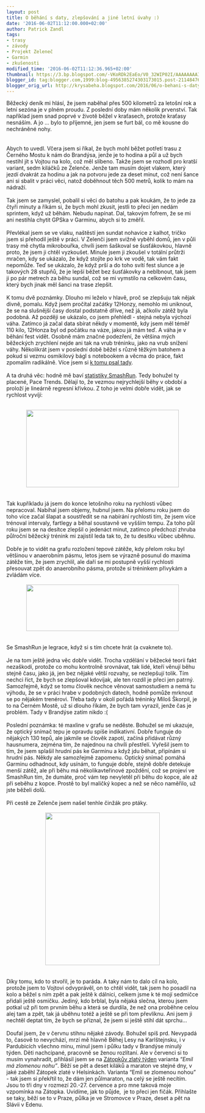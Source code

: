 ```yaml
---
layout: post
title: O běhání s daty, zlepšování a jiné letní úvahy :)
date: '2016-06-02T11:12:00.000+02:00'
author: Patrick Zandl
tags:
- trasy
- závody
- Projekt Zeleneč
- Garmin
- zkušenosti
modified_time: '2016-06-02T11:12:36.965+02:00'
thumbnail: https://3.bp.blogspot.com/-VKoRDk2EaEo/V0_32WIP02I/AAAAAAAAIVM/dqI_uoh-PqciFUgw0WcbMFx6k8uEvaJgACLcB/s72-c/Sni%25CC%2581mek%2Bobrazovky%2B2016-06-02%2Bv%25C2%25A010.26.16.png
blogger_id: tag:blogger.com,1999:blog-4956385274303173015.post-2114847601046288968
blogger_orig_url: http://krysabeha.blogspot.com/2016/06/o-behani-s-daty-zlepsovani-jine-letni.html
---
```


Běžecký deník mi hlásí, že jsem naběhal přes 500 kilometrů za letošní rok a letní sezóna je v plném proudu. Z poslední doby mám několik prvenství. Tak například jsem snad poprvé v životě běžel v kraťasech, protože kraťasy nesnáším. A jo … bylo to příjemné, jen jsem se furt bál, co mě kousne do nechráněné nohy.<br /><br /><a name='more'></a><br />Abych to uvedl. Včera jsem si říkal, že bych mohl běžet potřetí trasu z Černého Mostu k nám do Brandýsa, jenže je to hodina a půl a už bych nestihl jít s Vojtou na kolo, což měl slíbeno. Takže jsem se rozhodl pro kratší variant, sedm kiláčků ze Zelenče. Jenže tam musím dojet vlakem, který jezdí dvakrát za hodinu a jak na potvoru jede za deset minut, což není šance ani si sbalit v práci věci, natož doběhnout těch 500 metrů, kolik to mám na nádraží.<br /><br />Tak jsem se zamyslel, pobalil si věci do batohu a pak koukám, že to jede za čtyři minuty a říkám si, že bych mohl zkusit, jestli to přeci jen nedám sprintem, když už běhám. Nebudu napínat. Dal, takovým fofrem, že se mi ani nestihla chytit GPSka v Garminu, abych si to změřil.<br /><br />Převlékal jsem se ve vlaku, naštěstí jen sundat nohavice z kalhot, tričko jsem si přehodil ještě v práci. V Zelenči jsem svižně vyběhl domů, jen v půli trasy mě chytla mikrobouřka, chvíli jsem šaškoval se šusťákovkou, hlavně proto, že jsem ji chtěl vyzkoušet. Minule jsem ji zkoušel v totální průtrži mračen, kdy se ukázalo, že když stojíte po krk ve vodě, tak vám fakt nepomůže. Teď se ukázalo, že když prší a do toho svítí fest slunce a je takových 28 stupňů, že je lepší běžet bez šusťákovky a neblbnout, tak jsem ji po pár metrech za běhu sundal, což se mi vymstilo na celkovém času, který bych jinak měl šanci na trase zlepšit.<br /><br />K tomu dvě poznámky. Dlouho mi leželo v hlavě, proč se zlepšuju tak nějak divně, pomalu. Když jsem pročítal začátky 12Honzy, nemohlo mi uniknout, že se na slušnější časy dostal podstatně dříve, než já, ačkoliv zátěž byla podobná. Až později se ukázalo, co jsem přehlédl - stejná nebyla výchozí váha. Zatímco já začal data sbírat někdy v momentě, kdy jsem měl téměř 110 kilo, 12Honza byl od počátku na váze, jakou já mám teď. A váha je v běhání fest vidět. Osobně mám značné podezření, že většina mých běžeckých zrychlení nejde ani tak na vrub tréninku, jako na vrub snížení váhy. Několikrát jsem v poslední době běžel s různě těžkým batohem a pokud si vezmu osmikilový bágl s notebookem a věcma do práce, fakt zpomalím radikálně. Více jsem si <a href="http://krysabeha.blogspot.cz/2016/04/o-vztahu-vahy-casu-svetla-v-behu-pet.html">k tomu psal tady</a>.<br /><br />A ta druhá věc: hodně mě baví <a href="ttp://smashrun.com/patrick.zandl/invite">statistiky SmashRun</a>. Tedy bohužel ty placené, Pace Trends. Dělají to, že vezmou nejrychlejší běhy v období a proloží je lineárně regresní křivkou. Z toho je velmi dobře vidět, jak se rychlost vyvíjí:<br /><br /><div class="separator" style="clear: both; text-align: center;"><a href="https://3.bp.blogspot.com/-VKoRDk2EaEo/V0_32WIP02I/AAAAAAAAIVM/dqI_uoh-PqciFUgw0WcbMFx6k8uEvaJgACLcB/s1600/Sni%25CC%2581mek%2Bobrazovky%2B2016-06-02%2Bv%25C2%25A010.26.16.png" imageanchor="1" style="margin-left: 1em; margin-right: 1em;"><img border="0" height="203" src="https://3.bp.blogspot.com/-VKoRDk2EaEo/V0_32WIP02I/AAAAAAAAIVM/dqI_uoh-PqciFUgw0WcbMFx6k8uEvaJgACLcB/s400/Sni%25CC%2581mek%2Bobrazovky%2B2016-06-02%2Bv%25C2%25A010.26.16.png" width="400" /></a></div><br /><br />Tak kupříkladu já jsem do konce letošního roku na rychlosti vůbec nepracoval. Nabíhal jsem objemy, hubnul jsem. Na přelomu roku jsem do toho více začal šlapat a soustředit se na nabírání rychlosti tím, že jsem více trénoval intervaly, fartlegy a běhal soustavně ve vyšším tempu. Za toho půl roku jsem se na desítce zlepšil o jedenáct minut, zatímco předchozí zhruba půlroční běžecký trénink mi zajistil leda tak to, že tu desítku vůbec uběhnu. <br /><br />Dobře je to vidět na grafu rozložení tepové zátěže, kdy přelom roku byl většinou v anaerobním pásmu, letos jsem se výrazně posunul do maxima zátěže tím, že jsem zrychlil, ale daří se mi postupně vyšší rychlosti přesouvat zpět do anaerobního pásma, protože si tréninkem přivykám a zvládám více.<br /><br /><div class="separator" style="clear: both; text-align: center;"><a href="https://2.bp.blogspot.com/-uMJqPx9SOzM/V0_32fp9BsI/AAAAAAAAIVQ/XplNJaKXF1IeZCYUaD5xx7I4VFLKRF4qwCKgB/s1600/Sni%25CC%2581mek%2Bobrazovky%2B2016-06-02%2Bv%25C2%25A010.36.39.png" imageanchor="1" style="margin-left: 1em; margin-right: 1em;"><img border="0" height="122" src="https://2.bp.blogspot.com/-uMJqPx9SOzM/V0_32fp9BsI/AAAAAAAAIVQ/XplNJaKXF1IeZCYUaD5xx7I4VFLKRF4qwCKgB/s400/Sni%25CC%2581mek%2Bobrazovky%2B2016-06-02%2Bv%25C2%25A010.36.39.png" width="400" /></a></div><br /><br />Se SmashRun je legrace, když si s tím chcete hrát (a cvaknete to).<br /><br />Je na tom ještě jedna věc dobře vidět. Trocha vzdělání v běžecké teorii fakt nezaškodí, protože co mohu kontrolně srovnávat, tak lidé, kteří věnují běhu stejně času, jako já, jen bez nějaké větší rozvahy, se nezlepšují tolik. Tím nechci říct, že bych se zlepšoval kdovíjak, ale ten rozdíl je přeci jen patrný. Samozřejmě, když se tomu člověk nechce věnovat samostudiem a nemá tu výhodu, že se v práci hrabe v podobných datech, hodně pomůže mrknout se po nějakém trenérovi. Třeba tady v okolí pořádá tréninky Miloš Škorpil, je to na Černém Mostě, už si dlouho říkám, že bych tam vyrazil, jenže čas je problém. Tady v Brandýse zatím nikdo :(<br /><br />Poslední poznámka: té maxline v grafu se neděste. Bohužel se mi ukazuje, že optický snímač tepu je opravdu spíše indikativní. Dobře funguje do nějakých 130 tepů, ale jakmile se člověk zapotí, začíná přidávat různý hausnumera, zejména tím, že najednou na chvíli přestřelí. Vyřešil jsem to tím, že jsem splašil hrudní pás ke Garminu a když jdu běhat, připínám si hrudní pás. Někdy ale samozřejmě zapomenu. Optický snímač pomáhá Garminu odhadnout, kdy usínám, to funguje dobře, stejně dobře detekuje menší zátěž, ale při běhu má několikavteřinové zpoždění, což se projeví ve SmashRun tím, že dumáte, proč vám tep nevyletěl při běhu do kopce, ale až při seběhu z kopce. Prostě to byl maličký kopec a než se něco naměřilo, už jste běželi dolů.<br /><br />Při cestě ze Zelenče jsem našel tenhle činžák pro ptáky.<br /><br /><div class="separator" style="clear: both; text-align: center;"><a href="https://2.bp.blogspot.com/-EWE5oN9jLdU/V0_4JyKQG8I/AAAAAAAAIVU/WBHMRzngmxsYLzLbf5uBeg-CHOgCHVRswCLcB/s1600/IMG_0618.jpg" imageanchor="1" style="margin-left: 1em; margin-right: 1em;"><img border="0" height="400" src="https://2.bp.blogspot.com/-EWE5oN9jLdU/V0_4JyKQG8I/AAAAAAAAIVU/WBHMRzngmxsYLzLbf5uBeg-CHOgCHVRswCLcB/s400/IMG_0618.jpg" width="300" /></a></div><br /><br />Díky tomu, kdo to stvořil, je to paráda. A taky nám to dalo cíl na kolo, protože jsem to Vojtovi odvyprávěl, on to chtěl vidět, tak jsem ho posadil na kolo a běžel s ním zpět a pak ještě k dálnici, celkem jsme k té mojí sedmičce přidali ještě osmičku. Jediný, kdo brblal, byla nějaká slečna, kterou jsem potkal už při tom prvním běhu a která se durdila, že než ona proběhne celou alej tam a zpět, tak já uběhnu totéž a ještě se při tom převlíknu. Ani jsem ji nechtěl deptat tím, že bych se přiznal, že jsem si ještě stihl dát sprchu…<br /><br />Doufal jsem, že v červnu stihnu nějaké závody. Bohužel spíš prd. Nevypadá to, časově to nevychází, mrzí mě hlavně Běhej Lesy na Karlštejnsku, i v Pardubicích všechno minu, minul jsem i půlku tady v Brandýse minulý týden. Děti nachcípané, pracovně se ženou rozlítaní. Ale v červenci si to musím vynahradit, přihlásil jsem se na <a href="https://www.zlaty-tyden.cz/">Zátopkův zlatý týden</a> varianta <i>“Emil má zlomenou nohu”</i>. Běží se pět a deset kiláků a maraton ve stejné dny, v jaké zaběhl Zátopek zlaté v Helsinkách. Varianta “Emil se zlomenou nohou” - tak jsem si překřtil to, že dám jen půlmaraton, na celý se ještě necítím. Jsou to tři dny v rozmezí 20.-27. července a pro mne taková moje vzpomínka na Zátopka. Uvidíme, jak to půjde, &nbsp;je to přeci jen fičák. Přihlašte se taky, běží se to v Praze, půlka je ve Stromovce v Praze, deset a pět na Slávii v Edenu. <br /><br />
